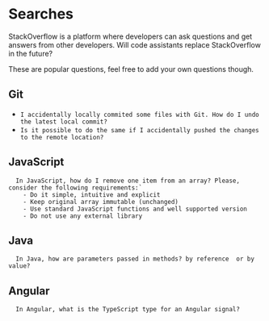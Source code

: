 # Searches

StackOverflow is a platform where developers can ask questions and get answers from other developers. Will code assistants replace StackOverflow in the future?

These are popular questions, feel free to add your own questions though.

## Git

- `I accidentally locally commited some files with Git. How do I undo the latest local commit?` 
- `Is it possible to do the same if I accidentally pushed the changes to the remote location?`

## JavaScript

```text
  In JavaScript, how do I remove one item from an array? Please, consider the following requirements:`
    - Do it simple, intuitive and explicit 
    - Keep original array immutable (unchanged)
    - Use standard JavaScript functions and well supported version
    - Do not use any external library
```

## Java

```text
  In Java, how are parameters passed in methods? by reference  or by value?
```

## Angular

```text
  In Angular, what is the TypeScript type for an Angular signal?
```
